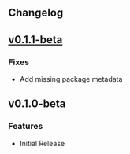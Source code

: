Changelog
--- 


## [v0.1.1-beta](https://github.com/andrewlock/AsciiMath/compare/v0.1.0-beta...v0.1.1-beta)

### Fixes

- Add missing package metadata 

## v0.1.0-beta

### Features

- Initial Release
